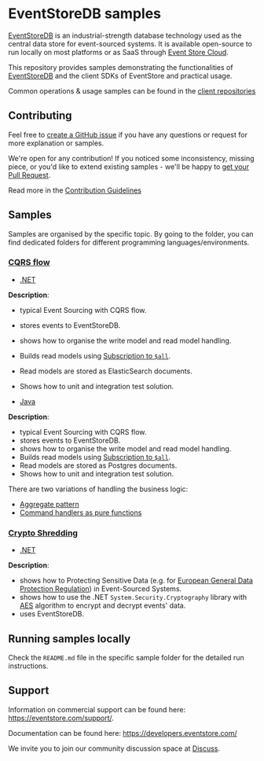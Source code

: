 # EventStoreDB samples

[EventStoreDB](https://www.eventstore.com/) is an industrial-strength database technology used as the central data store for event-sourced systems. It is available open-source to run locally on most platforms or as SaaS through [Event Store Cloud](https://www.eventstore.com/event-store-cloud).

This repository provides samples demonstrating the functionalities of [EventStoreDB](https://www.eventstore.com/) and the client SDKs of EventStore and practical usage.

Common operations & usage samples can be found in the [client repositories](https://github.com/EventStore?q=EventStore+Client)

## Contributing

Feel free to [create a GitHub issue](https://github.com/EventStore/samples/issues/new) if you have any questions or request for more explanation or samples.

We're open for any contribution! If you noticed some inconsistency, missing piece, or you'd like to extend existing samples - we'll be happy to [get your Pull Request](https://github.com/EventStore/samples/compare).

Read more in the [Contribution Guidelines](./CONTRIBUTING.md)

## Samples

Samples are organised by the specific topic. By going to the folder, you can find dedicated folders for different programming languages/environments.

### **[CQRS flow](./CQRS_Flow/)** 
- [.NET](./CQRS_Flow/.NET/)

**Description**:
- typical Event Sourcing with CQRS flow.
- stores events to EventStoreDB.
- shows how to organise the write model and read model handling.
- Builds read models using [Subscription to `$all`](https://developers.eventstore.com/clients/grpc/subscribing-to-streams/#subscribing-to-all).
- Read models are stored as ElasticSearch documents.
- Shows how to unit and integration test solution.

- [Java](./CQRS_Flow/Java/)

**Description**:
- typical Event Sourcing with CQRS flow.
- stores events to EventStoreDB.
- shows how to organise the write model and read model handling.
- Builds read models using [Subscription to `$all`](https://developers.eventstore.com/clients/grpc/subscribing-to-streams/#subscribing-to-all).
- Read models are stored as Postgres documents.
- Shows how to unit and integration test solution.

There are two variations of handling the business logic:
- [Aggregate pattern](./CQRS_Flow/Java/event-sourcing-esdb-aggregates)
- [Command handlers as pure functions](./CQRS_Flow/Java/event-sourcing-esdb-simple)


### **[Crypto Shredding](./Crypto_Shredding/)** 
- [.NET](./Crypto_Shredding/.NET/)

**Description**:
- shows how to Protecting Sensitive Data (e.g. for [European General Data Protection Regulation](https://en.wikipedia.org/wiki/General_Data_Protection_Regulation)) in Event-Sourced Systems.
- shows how to use the .NET `System.Security.Cryptography` library with [AES](https://en.wikipedia.org/wiki/Advanced_Encryption_Standard) algorithm to encrypt and decrypt events' data.
- uses EventStoreDB.

## Running samples locally

Check the `README.md` file in the specific sample folder for the detailed run instructions.

## Support

Information on commercial support can be found here: https://eventstore.com/support/.

Documentation can be found here: https://developers.eventstore.com/

We invite you to join our community discussion space at [Discuss](https://discuss.eventstore.com/).
